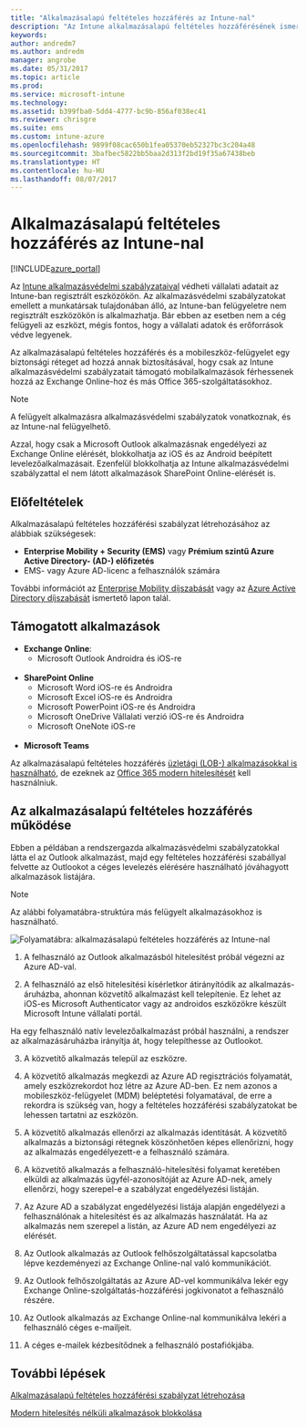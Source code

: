```yaml
---
title: "Alkalmazásalapú feltételes hozzáférés az Intune-nal"
description: "Az Intune alkalmazásalapú feltételes hozzáférésének ismertetése."
keywords: 
author: andredm7
ms.author: andredm
manager: angrobe
ms.date: 05/31/2017
ms.topic: article
ms.prod: 
ms.service: microsoft-intune
ms.technology: 
ms.assetid: b399fba0-5dd4-4777-bc9b-856af038ec41
ms.reviewer: chrisgre
ms.suite: ems
ms.custom: intune-azure
ms.openlocfilehash: 9899f08cac650b1fea05370eb52327bc3c204a48
ms.sourcegitcommit: 3bafbec5822bb5baa2d313f2bd19f35a67438beb
ms.translationtype: HT
ms.contentlocale: hu-HU
ms.lasthandoff: 08/07/2017
---
```

# <a name="app-based-conditional-access-with-intune"></a>Alkalmazásalapú feltételes hozzáférés az Intune-nal

[!INCLUDE[azure_portal](./includes/azure_portal.md)]

Az [Intune alkalmazásvédelmi szabályzataival](app-protection-policy.md) védheti vállalati adatait az Intune-ban regisztrált eszközökön. Az alkalmazásvédelmi szabályzatokat emellett a munkatársak tulajdonában álló, az Intune-ban felügyeletre nem regisztrált eszközökön is alkalmazhatja. Bár ebben az esetben nem a cég felügyeli az eszközt, mégis fontos, hogy a vállalati adatok és erőforrások védve legyenek.

Az alkalmazásalapú feltételes hozzáférés és a mobileszköz-felügyelet egy biztonsági réteget ad hozzá annak biztosításával, hogy csak az Intune alkalmazásvédelmi szabályzatait támogató mobilalkalmazások férhessenek hozzá az Exchange Online-hoz és más Office 365-szolgáltatásokhoz.

> [!NOTE]
> A felügyelt alkalmazásra alkalmazásvédelmi szabályzatok vonatkoznak, és az Intune-nal felügyelhető.

Azzal, hogy csak a Microsoft Outlook alkalmazásnak engedélyezi az Exchange Online elérését, blokkolhatja az iOS és az Android beépített levelezőalkalmazásait. Ezenfelül blokkolhatja az Intune alkalmazásvédelmi szabályzattal el nem látott alkalmazások SharePoint Online-elérését is.

## <a name="prerequisites"></a>Előfeltételek
Alkalmazásalapú feltételes hozzáférési szabályzat létrehozásához az alábbiak szükségesek:

- **Enterprise Mobility + Security (EMS)** vagy **Prémium szintű Azure Active Directory- (AD-) előfizetés**
- EMS- vagy Azure AD-licenc a felhasználók számára

További információt az [Enterprise Mobility díjszabását](https://www.microsoft.com/cloud-platform/enterprise-mobility-pricing) vagy az [Azure Active Directory díjszabását](https://azure.microsoft.com/pricing/details/active-directory/) ismertető lapon talál.

## <a name="supported-apps"></a>Támogatott alkalmazások

- **Exchange Online**:
    - Microsoft Outlook Androidra és iOS-re
<br></br>
- **SharePoint Online**
    - Microsoft Word iOS-re és Androidra
    - Microsoft Excel iOS-re és Androidra
    - Microsoft PowerPoint iOS-re és Androidra
    - Microsoft OneDrive Vállalati verzió iOS-re és Androidra
    - Microsoft OneNote iOS-re
<br></br>
- **Microsoft Teams**

Az alkalmazásalapú feltételes hozzáférés [üzletági (LOB-) alkalmazásokkal is használható](https://docs.microsoft.com/intune-classic/deploy-use/block-apps-with-no-modern-authentication), de ezeknek az [Office 365 modern hitelesítését](https://support.office.com/article/Using-Office-365-modern-authentication-with-Office-clients-776c0036-66fd-41cb-8928-5495c0f9168a) kell használniuk.

## <a name="how-app-based-conditional-access-works"></a>Az alkalmazásalapú feltételes hozzáférés működése

Ebben a példában a rendszergazda alkalmazásvédelmi szabályzatokkal látta el az Outlook alkalmazást, majd egy feltételes hozzáférési szabállyal felvette az Outlookot a céges levelezés elérésére használható jóváhagyott alkalmazások listájára.

> [!NOTE]
> Az alábbi folyamatábra-struktúra más felügyelt alkalmazásokhoz is használható.

![Folyamatábra: alkalmazásalapú feltételes hozzáférés az Intune-nal](./media/ca-intune-common-ways-3.png)

1.  A felhasználó az Outlook alkalmazásból hitelesítést próbál végezni az Azure AD-val.

2.  A felhasználó az első hitelesítési kísérletkor átirányítódik az alkalmazás-áruházba, ahonnan közvetítő alkalmazást kell telepítenie. Ez lehet az iOS-es Microsoft Authenticator vagy az androidos eszközökre készült Microsoft Intune vállalati portál.

 Ha egy felhasználó natív levelezőalkalmazást próbál használni, a rendszer az alkalmazásáruházba irányítja át, hogy telepíthesse az Outlookot.

3.  A közvetítő alkalmazás települ az eszközre.

4.  A közvetítő alkalmazás megkezdi az Azure AD regisztrációs folyamatát, amely eszközrekordot hoz létre az Azure AD-ben. Ez nem azonos a mobileszköz-felügyelet (MDM) beléptetési folyamatával, de erre a rekordra is szükség van, hogy a feltételes hozzáférési szabályzatokat be lehessen tartatni az eszközön.

5.  A közvetítő alkalmazás ellenőrzi az alkalmazás identitását. A közvetítő alkalmazás a biztonsági rétegnek köszönhetően képes ellenőrizni, hogy az alkalmazás engedélyezett-e a felhasználó számára.

6.  A közvetítő alkalmazás a felhasználó-hitelesítési folyamat keretében elküldi az alkalmazás ügyfél-azonosítóját az Azure AD-nek, amely ellenőrzi, hogy szerepel-e a szabályzat engedélyezési listáján.

7.  Az Azure AD a szabályzat engedélyezési listája alapján engedélyezi a felhasználónak a hitelesítést és az alkalmazás használatát. Ha az alkalmazás nem szerepel a listán, az Azure AD nem engedélyezi az elérését.

8.  Az Outlook alkalmazás az Outlook felhőszolgáltatással kapcsolatba lépve kezdeményezi az Exchange Online-nal való kommunikációt.

9.  Az Outlook felhőszolgáltatás az Azure AD-vel kommunikálva lekér egy Exchange Online-szolgáltatás-hozzáférési jogkivonatot a felhasználó részére.

10.  Az Outlook alkalmazás az Exchange Online-nal kommunikálva lekéri a felhasználó céges e-mailjeit.

11.  A céges e-mailek kézbesítődnek a felhasználó postafiókjába.

## <a name="next-steps"></a>További lépések
[Alkalmazásalapú feltételes hozzáférési szabályzat létrehozása](app-based-conditional-access-intune-create.md)

[Modern hitelesítés nélküli alkalmazások blokkolása](app-modern-authentication-block.md)
